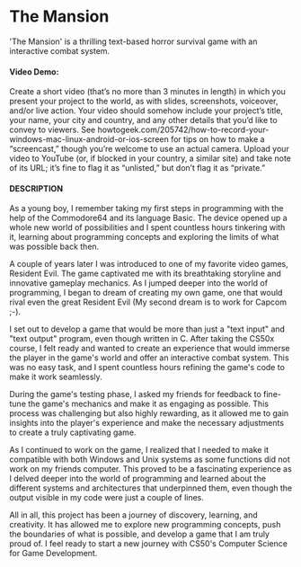# The Mansion

'The Mansion' is a thrilling text-based horror survival game with an interactive combat system.

#### Video Demo:  <URL HERE>

Create a short video (that’s no more than 3 minutes in length) in which you present your project to the world, as with slides, screenshots, voiceover, and/or live action. Your video should somehow include your project’s title, your name, your city and country, and any other details that you’d like to convey to viewers. See howtogeek.com/205742/how-to-record-your-windows-mac-linux-android-or-ios-screen for tips on how to make a “screencast,” though you’re welcome to use an actual camera. Upload your video to YouTube (or, if blocked in your country, a similar site) and take note of its URL; it’s fine to flag it as “unlisted,” but don’t flag it as “private.”

#### DESCRIPTION

As a young boy, I remember taking my first steps in programming with the help of the Commodore64 and its language Basic. The device opened up a whole new world of possibilities and I spent countless hours tinkering with it, learning about programming concepts and exploring the limits of what was possible back then.

A couple of years later I was introduced to one of my favorite video games, Resident Evil. The game captivated me with its breathtaking storyline and innovative gameplay mechanics. As I jumped deeper into the world of programming, I began to dream of creating my own game, one that would rival even the great Resident Evil (My second dream is to work for Capcom ;-).

I set out to develop a game that would be more than just a "text input" and "text output" program, even though written in C. After taking the CS50x course, I felt ready and wanted to create an experience that would immerse the player in the game's world and offer an interactive combat system. This was no easy task, and I spent countless hours refining the game's code to make it work seamlessly.

During the game's testing phase, I asked my friends for feedback to fine-tune the game's mechanics and make it as engaging as possible. This process was challenging but also highly rewarding, as it allowed me to gain insights into the player's experience and make the necessary adjustments to create a truly captivating game.

As I continued to work on the game, I realized that I needed to make it compatible with both Windows and Unix systems as some functions did not work on my friends computer. This proved to be a fascinating experience as I delved deeper into the world of programming and learned about the different systems and architectures that underpinned them, even though the output visible in my code were just a couple of lines.

All in all, this project has been a journey of discovery, learning, and creativity. It has allowed me to explore new programming concepts, push the boundaries of what is possible, and develop a game that I am truly proud of. I feel ready to start a new journey with CS50's Computer Science for Game Development.